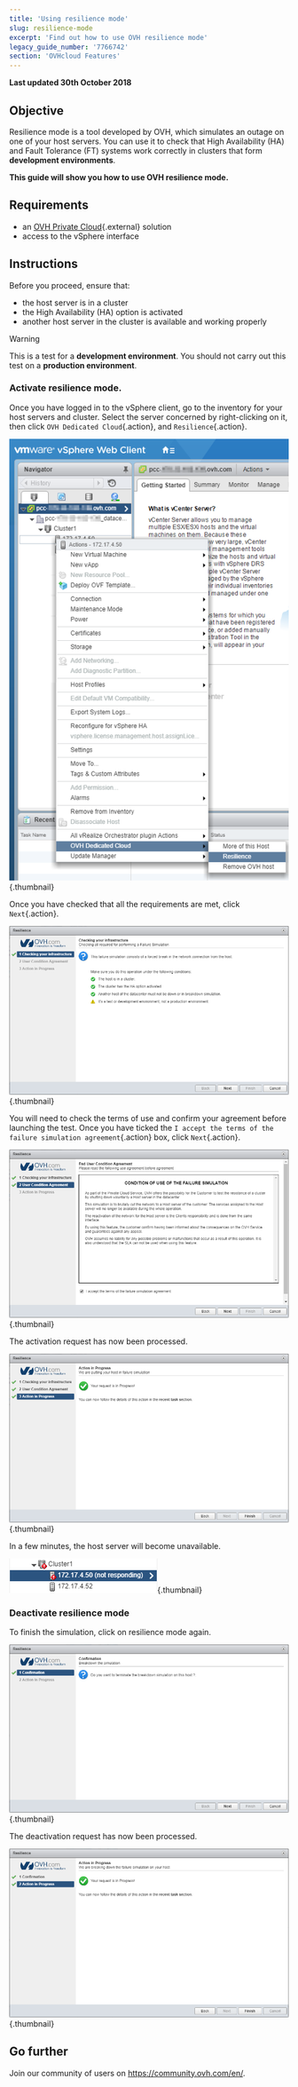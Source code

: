 ```yaml
---
title: 'Using resilience mode'
slug: resilience-mode
excerpt: 'Find out how to use OVH resilience mode'
legacy_guide_number: '7766742'
section: 'OVHcloud Features'
---
```


**Last updated 30th October 2018**

## Objective

Resilience mode is a tool developed by OVH, which simulates an outage on one of your host servers. You can use it to check that High Availability (HA) and Fault Tolerance (FT) systems work correctly in clusters that form **development environments**.

**This guide will show you how to use OVH resilience mode.**

## Requirements

* an [OVH Private Cloud](https://www.ovh.com/asia/private-cloud/){.external} solution
* access to the vSphere interface



## Instructions

Before you proceed, ensure that:

- the host server is in a cluster
- the High Availability (HA) option is activated
- another host server in the cluster is available and working properly

> [!warning]
>
> This is a test for a **development environment**. You should not carry out this test on a **production environment**.
> 


### Activate resilience mode.

Once you have logged in to the vSphere client, go to the inventory for your host servers and cluster. Select the server concerned by right-clicking on it, then click `OVH Dedicated Cloud`{.action}, and `Resilience`{.action}.

![Right-click on the host to activate resilience mode](images/resilience_01.png){.thumbnail}

Once you have checked that all the requirements are met, click `Next`{.action}.

![Check requirements and confirm](images/resilience_02.png){.thumbnail}

You will need to check the terms of use and confirm your agreement before launching the test. Once you have ticked the `I accept the terms of the failure simulation agreement`{.action} box, click `Next`{.action}.

![Confirm terms of use](images/resilience_03.png){.thumbnail}

The activation request has now been processed.

![Activating resilience mode](images/resilience_04.png){.thumbnail}

In a few minutes, the host server will become unavailable.

![Host unavailable](images/resilience_05.png){.thumbnail}


### Deactivate resilience mode

To finish the simulation, click on resilience mode again.

![Finalise the simulation](images/resilience_06.png){.thumbnail}

The deactivation request has now been processed.

![Deactivating resilience mode](images/resilience_07.png){.thumbnail}

## Go further

Join our community of users on <https://community.ovh.com/en/>.
